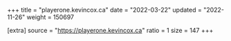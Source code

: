 +++
title = "playerone.kevincox.ca"
date = "2022-03-22"
updated = "2022-11-26"
weight = 150697

[extra]
source = "https://playerone.kevincox.ca"
ratio = 1
size = 147
+++
